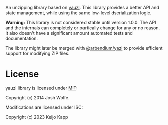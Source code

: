 An unzipping library based on [yauzl](https://github.com/thejoshwolfe/yauzl). This library provides a better API and state management, while using the same low-level dserialization logic.

**Warning:** This library is not considered stable until version 1.0.0. The API and the internals can completely or partically change for any or no reason. It also doesn't have a significant amount automated tests and documentation.

The library might later be merged with [@arbendium/yazl](https://github.com/arbendium/yazl) to provide efficient support for modifying ZIP files.

# License

yauzl library is licensed under [MIT](LICENSE.yauzl):

Copyright (c) 2014 Josh Wolfe.

Modifications are licensed under ISC:

Copyright (c) 2023 Keijo Kapp
